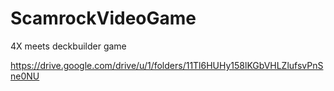 # ScamrockVideoGame
4X meets deckbuilder game

https://drive.google.com/drive/u/1/folders/11Tl6HUHy158lKGbVHLZlufsvPnSne0NU
